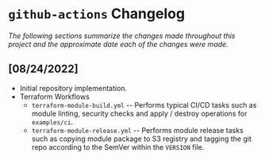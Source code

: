 # `github-actions` Changelog

_The following sections summarize the changes made throughout this project and the approximate date each of the changes_
_were made._

## [08/24/2022]

* Initial repository implementation.
* Terraform Workflows
  * `terraform-module-build.yml` -- Performs typical CI/CD tasks such as module linting, security checks and apply /
    destroy operations for `examples/ci`.
  * `terraform-module-release.yml` -- Performs module release tasks such as copying module package to S3 registry and
    tagging the git repo according to the SemVer within the `VERSION` file.
